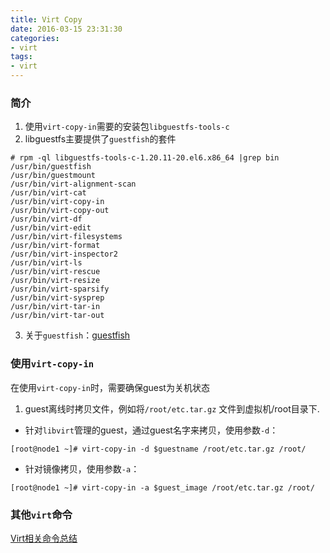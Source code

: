 ```yaml
---
title: Virt Copy
date: 2016-03-15 23:31:30
categories:
- virt
tags:
- virt
---
```


### 简介

1. 使用`virt-copy-in`需要的安装包`libguestfs-tools-c`
2. libguestfs主要提供了`guestfish`的套件
  ```
  # rpm -ql libguestfs-tools-c-1.20.11-20.el6.x86_64 |grep bin
  /usr/bin/guestfish
  /usr/bin/guestmount
  /usr/bin/virt-alignment-scan
  /usr/bin/virt-cat
  /usr/bin/virt-copy-in
  /usr/bin/virt-copy-out
  /usr/bin/virt-df
  /usr/bin/virt-edit
  /usr/bin/virt-filesystems
  /usr/bin/virt-format
  /usr/bin/virt-inspector2
  /usr/bin/virt-ls
  /usr/bin/virt-rescue
  /usr/bin/virt-resize
  /usr/bin/virt-sparsify
  /usr/bin/virt-sysprep
  /usr/bin/virt-tar-in
  /usr/bin/virt-tar-out
  ```

3. 关于`guestfish`：[guestfish](http://libguestfs.org/guestfish.1.html)

### 使用`virt-copy-in`
在使用`virt-copy-in`时，需要确保guest为关机状态
1. guest离线时拷贝文件，例如将`/root/etc.tar.gz` 文件到虚拟机/root目录下.

  * 针对`libvirt`管理的guest，通过guest名字来拷贝，使用参数`-d`：
  ```
  [root@node1 ~]# virt-copy-in -d $guestname /root/etc.tar.gz /root/
  ```
  * 针对镜像拷贝，使用参数`-a`：
  ```
  [root@node1 ~]# virt-copy-in -a $guest_image /root/etc.tar.gz /root/
  ```

### 其他`virt`命令

[Virt相关命令总结](https://www.linuxidc.com/Linux/2014-08/105140.htm)
